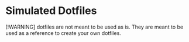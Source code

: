 # Simulated Dotfiles

[!WARNING] dotfiles are not meant to be used as is. They are meant to be used as a reference to create your own dotfiles.


